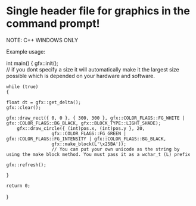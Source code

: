 # Single header file for graphics in the command prompt!

NOTE: C++ WINDOWS ONLY

Example usage:

  int main()
  {
    gfx::init();  
    // if you dont specify a size it will automatically make it the largest size possible which is depended on your hardware and software.
    
    while (true)
    {
    
    float dt = gfx::get_delta();
    gfx::clear();
    
    gfx::draw_rect({ 0, 0 }, { 300, 300 }, gfx::COLOR_FLAGS::FG_WHITE | gfx::COLOR_FLAGS::BG_BLACK, gfx::BLOCK_TYPE::LIGHT_SHADE);
		gfx::draw_circle({ (int)pos.x, (int)pos.y }, 20, 
                     gfx::COLOR_FLAGS::FG_GREEN | gfx::COLOR_FLAGS::FG_INTENSITY | gfx::COLOR_FLAGS::BG_BLACK, 
                     gfx::make_block(L'\x25BA')); 
                     // You can put your own unicode as the string by using the make block method. You must pass it as a wchar_t (L) prefix
    
    gfx::refresh();
    
    }
    
    return 0;
  }
